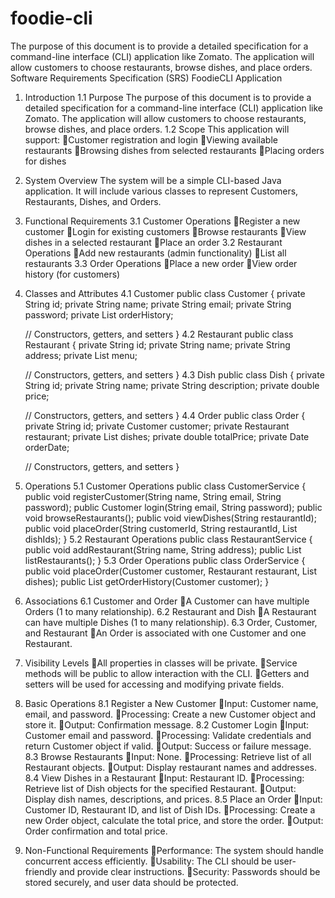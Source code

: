 # foodie-cli
The purpose of this document is to provide a detailed specification for a command-line interface (CLI) application like Zomato. The application will allow customers to choose restaurants, browse dishes, and place orders.
Software Requirements Specification (SRS)
FoodieCLI Application
1. Introduction
   1.1 Purpose
   The purpose of this document is to provide a detailed specification for a command-line interface (CLI) application like Zomato. The application will allow customers to choose restaurants, browse dishes, and place orders.
   1.2 Scope
   This application will support:
   Customer registration and login
   Viewing available restaurants
   Browsing dishes from selected restaurants
   Placing orders for dishes
2. System Overview
   The system will be a simple CLI-based Java application. It will include various classes to represent Customers, Restaurants, Dishes, and Orders.
3. Functional Requirements
   3.1 Customer Operations
   Register a new customer
   Login for existing customers
   Browse restaurants
   View dishes in a selected restaurant
   Place an order
   3.2 Restaurant Operations
   Add new restaurants (admin functionality)
   List all restaurants
   3.3 Order Operations
   Place a new order
   View order history (for customers)
4. Classes and Attributes
   4.1 Customer
   public class Customer {
   private String id;
   private String name;
   private String email;
   private String password;
   private List<Order> orderHistory;

   // Constructors, getters, and setters
   }
   4.2 Restaurant
   public class Restaurant {
   private String id;
   private String name;
   private String address;
   private List<Dish> menu;

   // Constructors, getters, and setters
   }
   4.3 Dish
   public class Dish {
   private String id;
   private String name;
   private String description;
   private double price;

   // Constructors, getters, and setters
   }
   4.4 Order
   public class Order {
   private String id;
   private Customer customer;
   private Restaurant restaurant;
   private List<Dish> dishes;
   private double totalPrice;
   private Date orderDate;

   // Constructors, getters, and setters
   }
5. Operations
   5.1 Customer Operations
   public class CustomerService {
   public void registerCustomer(String name, String email, String password);
   public Customer login(String email, String password);
   public void browseRestaurants();
   public void viewDishes(String restaurantId);
   public void placeOrder(String customerId, String restaurantId, List<String> dishIds);
   }
   5.2 Restaurant Operations
   public class RestaurantService {
   public void addRestaurant(String name, String address);
   public List<Restaurant> listRestaurants();
   }
   5.3 Order Operations
   public class OrderService {
   public void placeOrder(Customer customer, Restaurant restaurant, List<Dish> dishes);
   public List<Order> getOrderHistory(Customer customer);
   }
6. Associations
   6.1 Customer and Order
   A Customer can have multiple Orders (1 to many relationship).
   6.2 Restaurant and Dish
   A Restaurant can have multiple Dishes (1 to many relationship).
   6.3 Order, Customer, and Restaurant
   An Order is associated with one Customer and one Restaurant.
7. Visibility Levels
   All properties in classes will be private.
   Service methods will be public to allow interaction with the CLI.
   Getters and setters will be used for accessing and modifying private fields.
8. Basic Operations
   8.1 Register a New Customer
   Input: Customer name, email, and password.
   Processing: Create a new Customer object and store it.
   Output: Confirmation message.
   8.2 Customer Login
   Input: Customer email and password.
   Processing: Validate credentials and return Customer object if valid.
   Output: Success or failure message.
   8.3 Browse Restaurants
   Input: None.
   Processing: Retrieve list of all Restaurant objects.
   Output: Display restaurant names and addresses.
   8.4 View Dishes in a Restaurant
   Input: Restaurant ID.
   Processing: Retrieve list of Dish objects for the specified Restaurant.
   Output: Display dish names, descriptions, and prices.
   8.5 Place an Order
   Input: Customer ID, Restaurant ID, and list of Dish IDs.
   Processing: Create a new Order object, calculate the total price, and store the order.
   Output: Order confirmation and total price.
9. Non-Functional Requirements
   Performance: The system should handle concurrent access efficiently.
   Usability: The CLI should be user-friendly and provide clear instructions.
   Security: Passwords should be stored securely, and user data should be protected.


